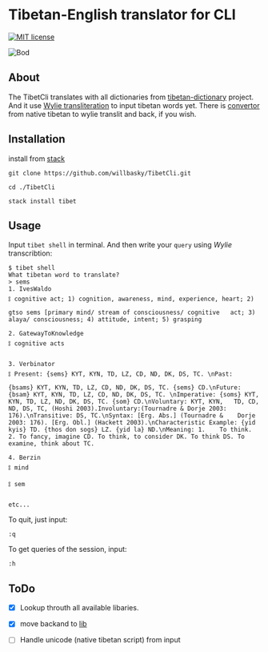 # Tibetan-English translator for CLI

[![MIT license](https://img.shields.io/badge/license-MIT-blue.svg)](LICENSE)

![Bod](bod.jpg)

## About

The TibetCli translates with all dictionaries from [tibetan-dictionary](https://github.com/christiansteinert/tibetan-dictionary) project. And it use [Wylie transliteration](https://en.wikipedia.org/wiki/Wylie_transliteration) to input tibetan words yet. There is [convertor](http://www.digitaltibetan.org/cgi-bin/wylie.pl) from native tibetan to wylie translit and back, if you wish.

## Installation

install from [stack](https://docs.haskellstack.org/en/stable/README/#how-to-install)

    git clone https://github.com/willbasky/TibetCli.git

    cd ./TibetCli

    stack install tibet

## Usage

Input `tibet shell` in terminal. And then write your `query` using _Wylie_ transcribtion:

    $ tibet shell
    What tibetan word to translate?
    > sems
    1. IvesWaldo
    ༔ cognitive act; 1) cognition, awareness, mind, experience, heart; 2) gtso sems [primary mind/ stream of consciousness/ cognitive   act; 3) alaya/ consciousness; 4) attitude, intent; 5) grasping

    2. GatewayToKnowledge
    ༔ cognitive acts

    3. Verbinator
    ༔ Present: {sems} KYT, KYN, TD, LZ, CD, ND, DK, DS, TC. \nPast: {bsams} KYT, KYN, TD, LZ, CD, ND, DK, DS, TC. {sems} CD.\nFuture:   {bsam} KYT, KYN, TD, LZ, CD, ND, DK, DS, TC. \nImperative: {soms} KYT, KYN, TD, LZ, ND, DK, DS, TC. {som} CD.\nVoluntary: KYT, KYN,   TD, CD, ND, DS, TC, (Hoshi 2003).Involuntary:(Tournadre & Dorje 2003: 176).\nTransitive: DS, TC.\nSyntax: [Erg. Abs.] (Tournadre &    Dorje 2003: 176). [Erg. Obl.] (Hackett 2003).\nCharacteristic Example: {yid kyis} TD. {thos don sogs} LZ. {yid la} ND.\nMeaning: 1.    To think. 2. To fancy, imagine CD. To think, to consider DK. To think DS. To examine, think about TC.

    4. Berzin
    ༔ mind
    ༔ sem

    etc...

To quit, just input:

    :q

To get queries of the session, input:

    :h

## ToDo

- [x] Lookup throuth all available libaries.
- [x] move backand to [lib](https://hackage.haskell.org/package/optparse-applicative-0.14.2.0)
- [ ] Handle unicode (native tibetan script) from input

